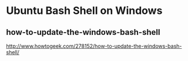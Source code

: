 # Ubuntu Bash Shell on Windows 





## how-to-update-the-windows-bash-shell  

http://www.howtogeek.com/278152/how-to-update-the-windows-bash-shell/  









